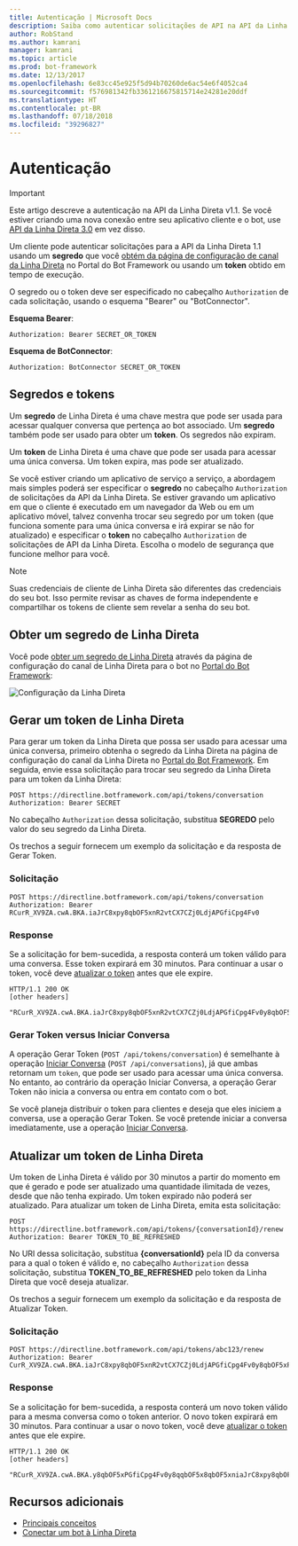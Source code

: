 ```yaml
---
title: Autenticação | Microsoft Docs
description: Saiba como autenticar solicitações de API na API da Linha Direta v1.1.
author: RobStand
ms.author: kamrani
manager: kamrani
ms.topic: article
ms.prod: bot-framework
ms.date: 12/13/2017
ms.openlocfilehash: 6e83cc45e925f5d94b70260de6ac54e6f4052ca4
ms.sourcegitcommit: f576981342fb3361216675815714e24281e20ddf
ms.translationtype: HT
ms.contentlocale: pt-BR
ms.lasthandoff: 07/18/2018
ms.locfileid: "39296827"
---
```

# <a name="authentication"></a>Autenticação

> [!IMPORTANT]
> Este artigo descreve a autenticação na API da Linha Direta v1.1. Se você estiver criando uma nova conexão entre seu aplicativo cliente e o bot, use [API da Linha Direta 3.0](bot-framework-rest-direct-line-3-0-authentication.md) em vez disso.

Um cliente pode autenticar solicitações para a API da Linha Direta 1.1 usando um **segredo** que você [obtém da página de configuração de canal da Linha Direta](../bot-service-channel-connect-directline.md) no Portal do Bot Framework ou usando um **token** obtido em tempo de execução.

O segredo ou o token deve ser especificado no cabeçalho `Authorization` de cada solicitação, usando o esquema "Bearer" ou "BotConnector". 

**Esquema Bearer**:
```http
Authorization: Bearer SECRET_OR_TOKEN
```

**Esquema de BotConnector**:
```http
Authorization: BotConnector SECRET_OR_TOKEN
```

## <a name="secrets-and-tokens"></a>Segredos e tokens

Um **segredo** de Linha Direta é uma chave mestra que pode ser usada para acessar qualquer conversa que pertença ao bot associado. Um **segredo** também pode ser usado para obter um **token**. Os segredos não expiram. 

Um **token** de Linha Direta é uma chave que pode ser usada para acessar uma única conversa. Um token expira, mas pode ser atualizado. 

Se você estiver criando um aplicativo de serviço a serviço, a abordagem mais simples poderá ser especificar o **segredo** no cabeçalho `Authorization` de solicitações da API da Linha Direta. Se estiver gravando um aplicativo em que o cliente é executado em um navegador da Web ou em um aplicativo móvel, talvez convenha trocar seu segredo por um token (que funciona somente para uma única conversa e irá expirar se não for atualizado) e especificar o **token** no cabeçalho `Authorization` de solicitações de API da Linha Direta. Escolha o modelo de segurança que funcione melhor para você.

> [!NOTE]
> Suas credenciais de cliente de Linha Direta são diferentes das credenciais do seu bot. Isso permite revisar as chaves de forma independente e compartilhar os tokens de cliente sem revelar a senha do seu bot. 

## <a name="get-a-direct-line-secret"></a>Obter um segredo de Linha Direta

Você pode [obter um segredo de Linha Direta](../bot-service-channel-connect-directline.md) através da página de configuração do canal de Linha Direta para o bot no <a href="https://dev.botframework.com/" target="_blank">Portal do Bot Framework</a>:

![Configuração da Linha Direta](../media/direct-line-configure.png)

## <a id="generate-token"></a> Gerar um token de Linha Direta

Para gerar um token da Linha Direta que possa ser usado para acessar uma única conversa, primeiro obtenha o segredo da Linha Direta na página de configuração do canal da Linha Direta no <a href="https://dev.botframework.com/" target="_blank">Portal do Bot Framework</a>. Em seguida, envie essa solicitação para trocar seu segredo da Linha Direta para um token da Linha Direta:

```http
POST https://directline.botframework.com/api/tokens/conversation
Authorization: Bearer SECRET
```

No cabeçalho `Authorization` dessa solicitação, substitua **SEGREDO** pelo valor do seu segredo da Linha Direta.

Os trechos a seguir fornecem um exemplo da solicitação e da resposta de Gerar Token.

### <a name="request"></a>Solicitação

```http
POST https://directline.botframework.com/api/tokens/conversation
Authorization: Bearer RCurR_XV9ZA.cwA.BKA.iaJrC8xpy8qbOF5xnR2vtCX7CZj0LdjAPGfiCpg4Fv0
```

### <a name="response"></a>Response

Se a solicitação for bem-sucedida, a resposta conterá um token válido para uma conversa. Esse token expirará em 30 minutos. Para continuar a usar o token, você deve [atualizar o token](#refresh-token) antes que ele expire.

```http
HTTP/1.1 200 OK
[other headers]

"RCurR_XV9ZA.cwA.BKA.iaJrC8xpy8qbOF5xnR2vtCX7CZj0LdjAPGfiCpg4Fv0y8qbOF5xPGfiCpg4Fv0y8qqbOF5x8qbOF5xn"
```

### <a name="generate-token-versus-start-conversation"></a>Gerar Token versus Iniciar Conversa

A operação Gerar Token (`POST /api/tokens/conversation`) é semelhante à operação [Iniciar Conversa](bot-framework-rest-direct-line-1-1-start-conversation.md) (`POST /api/conversations`), já que ambas retornam um `token`, que pode ser usado para acessar uma única conversa. No entanto, ao contrário da operação Iniciar Conversa, a operação Gerar Token não inicia a conversa ou entra em contato com o bot. 

Se você planeja distribuir o token para clientes e deseja que eles iniciem a conversa, use a operação Gerar Token. Se você pretende iniciar a conversa imediatamente, use a operação [Iniciar Conversa](bot-framework-rest-direct-line-1-1-start-conversation.md).

## <a id="refresh-token"></a> Atualizar um token de Linha Direta

Um token de Linha Direta é válido por 30 minutos a partir do momento em que é gerado e pode ser atualizado uma quantidade ilimitada de vezes, desde que não tenha expirado. Um token expirado não poderá ser atualizado. Para atualizar um token de Linha Direta, emita esta solicitação:

```http
POST https://directline.botframework.com/api/tokens/{conversationId}/renew
Authorization: Bearer TOKEN_TO_BE_REFRESHED
```

No URI dessa solicitação, substitua **{conversationId}** pela ID da conversa para a qual o token é válido e, no cabeçalho `Authorization` dessa solicitação, substitua **TOKEN_TO_BE_REFRESHED** pelo token da Linha Direta que você deseja atualizar.

Os trechos a seguir fornecem um exemplo da solicitação e da resposta de Atualizar Token.

### <a name="request"></a>Solicitação

```http
POST https://directline.botframework.com/api/tokens/abc123/renew
Authorization: Bearer CurR_XV9ZA.cwA.BKA.iaJrC8xpy8qbOF5xnR2vtCX7CZj0LdjAPGfiCpg4Fv0y8qbOF5xPGfiCpg4Fv0y8qqbOF5x8qbOF5xn
```

### <a name="response"></a>Response

Se a solicitação for bem-sucedida, a resposta conterá um novo token válido para a mesma conversa como o token anterior. O novo token expirará em 30 minutos. Para continuar a usar o novo token, você deve [atualizar o token](#refresh-token) antes que ele expire.

```http
HTTP/1.1 200 OK
[other headers]

"RCurR_XV9ZA.cwA.BKA.y8qbOF5xPGfiCpg4Fv0y8qqbOF5x8qbOF5xniaJrC8xpy8qbOF5xnR2vtCX7CZj0LdjAPGfiCpg4Fv0"
```

## <a name="additional-resources"></a>Recursos adicionais

- [Principais conceitos](bot-framework-rest-direct-line-1-1-concepts.md)
- [Conectar um bot à Linha Direta](../bot-service-channel-connect-directline.md)